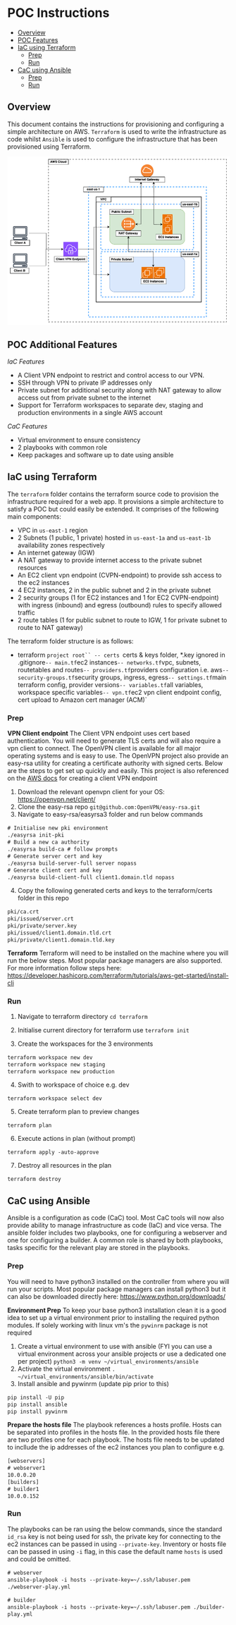 # POC Instructions

- [Overview](#overview)
- [POC Features](#poc-additional-features)
- [IaC using Terraform](#iac-using-terraform)
  - [Prep](#prep)
  - [Run](#run)
- [CaC using Ansible](#cac-using-ansible)
  - [Prep](#prep-1)
  - [Run](#run-1)

## Overview

This document contains the instructions for provisioning and configuring a simple architecture on AWS. `Terraform` is used to write the infrastructure as code whilst `Ansible` is used to configure the infrastructure that has been provisioned using Terraform.

![poc-design](./images/poc-infra.png)

## POC Additional Features

*IaC Features*
- A Client VPN endpoint to restrict and control access to our VPN.
- SSH through VPN to private IP addresses only
- Private subnet for additional security along with NAT gateway to allow access out from private subnet to the internet
- Support for Terraform workspaces to separate dev, staging and production environments in a single AWS account

*CaC Features*
- Virtual environment to ensure consistency
- 2 playbooks with common role
- Keep packages and software up to date using ansible

<div class="page"/>

## IaC using Terraform

The `terraform` folder contains the terraform source code to provision the infrastructure required for a web app.
It provisions a simple architecture to satisfy a POC but could easily be extended.
It comprises of the following main components:

- VPC in `us-east-1` region
- 2 Subnets (1 public, 1 private) hosted in `us-east-1a` and `us-east-1b` availability zones respectively
- An internet gateway (IGW)
- A NAT gateway to provide internet access to the private subnet resources
- An EC2 client vpn endpoint (CVPN-endpoint) to provide ssh access to the ec2 instances
- 4 EC2 instances, 2 in the public subnet and 2 in the private subnet
- 2 security groups (1 for EC2 instances and 1 for EC2 CVPN-endpoint) with ingress (inbound) and egress (outbound) rules to specify allowed traffic
- 2 route tables (1 for public subnet to route to IGW, 1 for private subnet to route to NAT gateway)

The terraform folder structure is as follows:

- terraform `project root``
-- certs `certs & keys folder, *.key ignored in .gitignore`
-- main.tf `ec2 instances`
-- networks.tf `vpc, subnets, routetables and routes`
-- providers.tf `providers configuration i.e. aws`
-- security-groups.tf `security groups, ingress, egress`
-- settings.tf `main terraform config, provider versions`
-- variables.tf `all variables, workspace specific variables`
-- vpn.tf `ec2 vpn client endpoint config, cert upload to Amazon cert manager (ACM)`

### Prep

**VPN Client endpoint**
The Client VPN endpoint uses cert based authentication. You will need to generate TLS certs and will also require a vpn client to connect.
The OpenVPN client is available for all major operating systems and is easy to use. The OpenVPN project also provide an easy-rsa utility
for creating a certificate authority with signed certs. Below are the steps to get set up quickly and easily. This project is also referenced
on the [AWS docs](https://docs.aws.amazon.com/vpn/latest/clientvpn-admin/cvpn-getting-started.html) for creating a client VPN endpoint

1. Download the relevant openvpn client for your OS: https://openvpn.net/client/
2. Clone the easy-rsa repo `git@github.com:OpenVPN/easy-rsa.git`
3. Navigate to easy-rsa/easyrsa3 folder and run below commands

```
# Initialise new pki environment
./easyrsa init-pki
# Build a new ca authority
./easyrsa build-ca # follow prompts
# Generate server cert and key
./easyrsa build-server-full server nopass
# Generate client cert and key
./easyrsa build-client-full client1.domain.tld nopass
```
<div class="page"/>

4. Copy the following generated certs and keys to the terraform/certs folder in this repo

```
pki/ca.crt
pki/issued/server.crt
pki/private/server.key
pki/issued/client1.domain.tld.crt
pki/private/client1.domain.tld.key
```

**Terraform**
Terraform will need to be installed on the machine where you will run the below steps. Most popular package managers are also supported. For more information follow steps here: https://developer.hashicorp.com/terraform/tutorials/aws-get-started/install-cli

### Run

1. Navigate to terraform directory
`cd terraform`

2. Initialise current directory for terraform use
`terraform init`

3. Create the workspaces for the 3 environments
```
terraform workspace new dev
terraform workspace new staging
terraform workspace new production
```

4. Swith to workspace of choice e.g. dev

```
terraform workspace select dev
```

5. Create terraform plan to preview changes

```
terraform plan
```

6. Execute actions in plan (without prompt)

```
terraform apply -auto-approve
```

7. Destroy all resources in the plan

```
terraform destroy
```

<div class="page"/>

## CaC using Ansible

Ansible is a configuration as code (CaC) tool. Most CaC tools will now also provide ability to manage infrastructure as code (IaC) and vice versa. The ansible folder includes two playbooks, one for configuring a webserver and one for configuring a builder. A common role is
shared by both playbooks, tasks specific for the relevant play are stored in the playbooks.

### Prep

You will need to have python3 installed on the controller from where you will run your scripts.
Most popular package managers can install python3 but it can also be downloaded directly here: https://www.python.org/downloads/


**Environment Prep**
To keep your base python3 installation clean it is a good idea to set up a virtual environment prior to installing the required
python modules. If solely working with linux vm's the `pywinrm` package is not required


1. Create a virtual environment to use with ansible (FYI you can use a virtual environment across your ansible projects or use a dedicated one per project)
`python3 -m venv ~/virtual_environments/ansible`
2. Activate the virtual environment
`. ~/virtual_environments/ansible/bin/activate`
3. Install ansible and pywinrm (update pip prior to this)

```
pip install -U pip
pip install ansible
pip install pywinrm
```


**Prepare the hosts file**
The playbook references a hosts profile. Hosts can be separated into profiles in the hosts file.
In the provided hosts file there are two profiles one for each playbook. The hosts file needs
to be updated to incllude the ip addresses of the ec2 instances you plan to configure
e.g.

```
[webservers]
# webserver1
10.0.0.20
[builders]
# builder1
10.0.0.152
```

<div class="page"/>

### Run

The playbooks can be ran using the below commands, since the standard `id_rsa` key is not being used for ssh, the private key for connecting to the ec2 instances can be passed in using `--private-key`. Inventory or hosts file can be passed in using `-i` flag, in this case the default name `hosts` is used and could be omitted.

```
# webserver
ansible-playbook -i hosts --private-key=~/.ssh/labuser.pem ./webserver-play.yml
```

```
# builder
ansible-playbook -i hosts --private-key=~/.ssh/labuser.pem ./builder-play.yml
```

